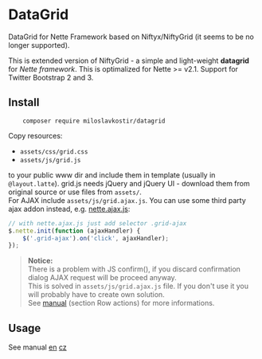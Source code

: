 # DataGrid
DataGrid for Nette Framework based on Niftyx/NiftyGrid (it seems to be no longer supported).

This is extended version of NiftyGrid - a simple and light-weight **datagrid** for *Nette framework*.
This is optimalized for Nette >= v2.1. Support for Twitter Bootstrap 2 and 3.


## Install
```pre
	composer require miloslavkostir/datagrid
```    
Copy resources:   
* `assets/css/grid.css`
* `assets/js/grid.js`

to your public www dir and include them in template (usually in `@layout.latte`). grid.js needs jQuery and jQuery UI - download them from original source or use files from `assets/`.   
For AJAX include `assets/js/grid.ajax.js`. You can use some third party ajax addon instead, e.g. [nette.ajax.js](http://addons.nette.org/vojtech-dobes/nette-ajax-js):

```js
// with nette.ajax.js just add selector .grid-ajax
$.nette.init(function (ajaxHandler) {
	$('.grid-ajax').on('click', ajaxHandler);
});
```
> **Notice:**   
> There is a problem with JS confirm(), if you discard confirmation dialog AJAX request will be proceed anyway.   
> This is solved in `assets/js/grid.ajax.js` file. If you don't use it you will probably have to create own solution.   
> See [manual](./manual.en.md#4) (section Row actions) for more informations.    

## Usage

See manual [en](./manual.en.md) [cz](./manual.cs.md)
